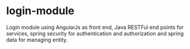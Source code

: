# login-module
Login module using AngularJs as front end, Java RESTFul end points for services, spring security for authentication and authorization and spring data for managing entity.
